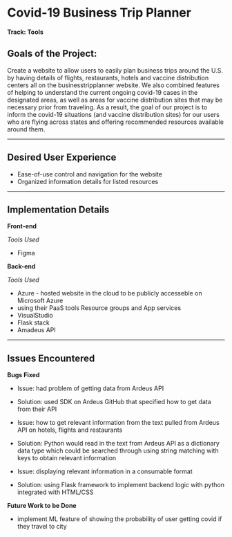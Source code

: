 # Covid-19 Business Trip Planner
**Track: Tools**

## Goals of the Project:
Create a website to allow users to easily plan business trips around the U.S. by having details of flights, restaurants, hotels and vaccine distribution centers all on the businesstripplanner website. 
We also combined features of helping to understand the current ongoing covid-19 cases in the designated areas, as well as areas for vaccine distribution sites that may be necessary prior from traveling. 
As a result, the goal of our project is to inform the covid-19 situations (and vaccine distribution sites) for our users who are flying across states and offering recommended resources available around them.

***
## Desired User Experience
* Ease-of-use control and navigation for the website
* Organized information details for listed resources


***
## Implementation Details
**Front-end**

*Tools Used*
* Figma


**Back-end**

*Tools Used*
* Azure - hosted website in the cloud to be publicly accesseble on Microsoft Azure 
* using their PaaS tools Resource groups and App services 
* VisualStudio
* Flask stack
* Amadeus API  

***
## Issues Encountered
**Bugs Fixed**
* Issue: had problem of getting data from Ardeus API 
* Solution: used SDK on Ardeus GitHub that specified how to get data from their API

* Issue: how to get relevant information from the text pulled from Ardeus API on hotels, flights and restaurants 
* Solution: Python would read in the text from Ardeus API as a dictionary data type which could be searched through using string matching with keys to obtain relevant information

* Issue: displaying relevant information in a consumable format
* Solution: using Flask framework to implement backend logic with python integrated with HTML/CSS


**Future Work to be Done**
* implement ML feature of showing the probability of user getting covid if they travel to city

